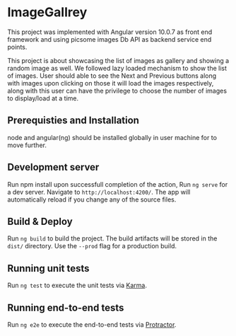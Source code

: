 # ImageGallrey

This project was implemented with Angular version 10.0.7 as front end framework and using picsome images Db API as backend service end points.

This project is about showcasing the list of images as gallery and showing a random image as well.
We followed lazy loaded mechanism to show the list of images.
User should able to see the Next and Previous buttons along with images upon clicking on those it will load the images respectively, along with this user can have the privilege to choose the number of images to display/load at a time.

## Prerequisties and Installation

node and angular(ng) should be installed globally in user machine for to move further.

## Development server

Run npm install upon successfull completion of the action,
Run `ng serve` for a dev server. Navigate to `http://localhost:4200/`. The app will automatically reload if you change any of the source files.

## Build & Deploy

Run `ng build` to build the project. The build artifacts will be stored in the `dist/` directory. Use the `--prod` flag for a production build.

## Running unit tests

Run `ng test` to execute the unit tests via [Karma](https://karma-runner.github.io).

## Running end-to-end tests

Run `ng e2e` to execute the end-to-end tests via [Protractor](http://www.protractortest.org/).
